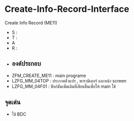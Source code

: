 # Create-Info-Record-Interface
Create Info Record (ME11)
* S : 
* T : 
* A
* R :
* ## องค์ประกอบ
- ZFM_CREATE_ME11 : main programe
- LZFG_MM_04TOP : ประกาศตัวแปร , พารามิเตอร์ และหน้า screen
- LZFG_MM_04F01 : ฟังก์ชันเพิ่มเติมที่เขียนขึ้นเพื่อให้ main ใช้
## จุดเด่น
- ใช้ BDC
